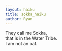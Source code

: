 ```yaml
---
layout: haiku
title: sokka_haiku
author: Ryan
---
```


They call me Sokka,<br>
that is in the Water Tribe.<br>
I am not an oaf.<br>
